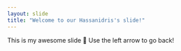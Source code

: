 ```yaml
---
layout: slide
title: "Welcome to our Hassanidris's slide!"
---
```

This is my awesome slide :tada:
Use the left arrow to go back!
